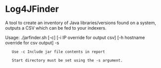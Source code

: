 # Log4JFinder
A tool to create an inventory of Java libraries/versions found on a system, outputs a CSV which can be fed to your indexers.

Usage: ./jarfinder.sh [-c] [-i IP override for output csv] [-h hostname override for csv output] -s <start directory>
  
       Use -c Include jar file contents in report
  
       Start directory must be set using the -s argument.
